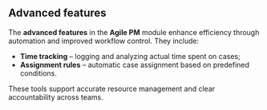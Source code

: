 ## Advanced features

The **advanced features** in the **Agile PM** module enhance efficiency through automation and improved workflow control. They include:

- **Time tracking** – logging and analyzing actual time spent on cases;  
- **Assignment rules** – automatic case assignment based on predefined conditions.

These tools support accurate resource management and clear accountability across teams.
